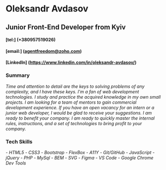 # Oleksandr Avdasov

## Junior Front-End Developer from Kyiv

#### [tel:] (+380957519026)

#### [email:] (agentfreedom@zoho.com)

#### [LinkedIn] (https://www.linkedin.com/in/oleksandr-avdasov/)

### Summary

_Time and attention to detail are the keys to solving problems of any complexity, and I have these keys. I'm a fan of web development technologies. I study and practice the acquired knowledge in my own small projects. I am looking for a team of mentors to gain commercial development experience. If you have an open vacancy for an intern or a junior web developer, I would be glad to receive your suggestions. I am ready to benefit your company. I am ready to quickly master the internal rules, instructions, and a set of technologies to bring profit to your company._

### Tech Skills

_- HTML5_
_- CSS3_
_- Bootstrap_
_- FlexBox_
_- A11Y_
_- Git/GitHub_
_- JavaScript_
_- jQuery_
_- PHP_
_- MySql_
_- BEM_
_- SVG_
_- Figma_
_- VS Code_
_- Google Chrome Dev Tools_
